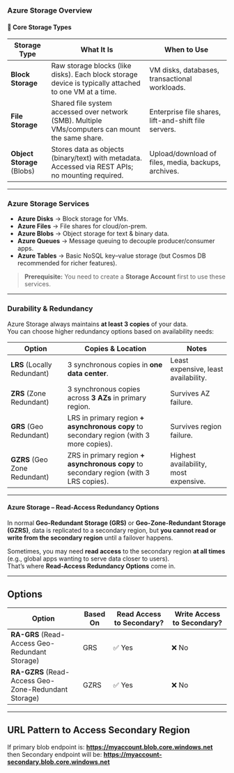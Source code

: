 ### Azure Storage Overview

#### 📌 Core Storage Types

| Storage Type   | What It Is | When to Use |
|---------------|------------|-------------|
| **Block Storage** | Raw storage blocks (like disks). Each block storage device is typically attached to one VM at a time. | VM disks, databases, transactional workloads. |
| **File Storage**  | Shared file system accessed over network (SMB). Multiple VMs/computers can mount the same share. | Enterprise file shares, lift-and-shift file servers. |
| **Object Storage** (Blobs) | Stores data as objects (binary/text) with metadata. Accessed via REST APIs; no mounting required. | Upload/download of files, media, backups, archives. |

---

### Azure Storage Services

- **Azure Disks** → Block storage for VMs.
- **Azure Files** → File shares for cloud/on-prem.
- **Azure Blobs** → Object storage for text & binary data.
- **Azure Queues** → Message queuing to decouple producer/consumer apps.
- **Azure Tables** → Basic NoSQL key–value storage (but Cosmos DB recommended for richer features).

> **Prerequisite:** You need to create a **Storage Account** first to use these services.

---

### Durability & Redundancy

Azure Storage always maintains **at least 3 copies** of your data.  
You can choose higher redundancy options based on availability needs:

| Option | Copies & Location | Notes |
|--------|-------------------|-------|
| **LRS** (Locally Redundant) | 3 synchronous copies in **one data center**. | Least expensive, least availability. |
| **ZRS** (Zone Redundant)    | 3 synchronous copies across **3 AZs** in primary region. | Survives AZ failure. |
| **GRS** (Geo Redundant)     | LRS in primary region **+ asynchronous copy** to secondary region (with 3 more copies). | Survives region failure. |
| **GZRS** (Geo Zone Redundant) | ZRS in primary region **+ asynchronous copy** to secondary region (with 3 LRS copies). | Highest availability, most expensive. |

---

#### Azure Storage – Read-Access Redundancy Options

In normal **Geo-Redundant Storage (GRS)** or **Geo-Zone-Redundant Storage (GZRS)**, data is replicated to a secondary region, but **you cannot read or write from the secondary region** until a failover happens.

Sometimes, you may need **read access** to the secondary region **at all times** (e.g., global apps wanting to serve data closer to users).  
That’s where **Read-Access Redundancy Options** come in.

---

## Options

| Option | Based On | Read Access to Secondary? | Write Access to Secondary? |
|--------|----------|---------------------------|---------------------------|
| **RA-GRS** (Read-Access Geo-Redundant Storage) | GRS | ✅ Yes | ❌ No |
| **RA-GZRS** (Read-Access Geo-Zone-Redundant Storage) | GZRS | ✅ Yes | ❌ No |

---

## URL Pattern to Access Secondary Region

If primary blob endpoint is: **https://myaccount.blob.core.windows.net** then Secondary endpoint will be: **https://myaccount-secondary.blob.core.windows.net**

